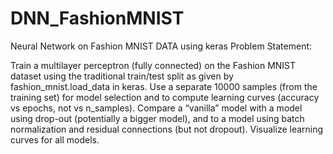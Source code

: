 # DNN_FashionMNIST
Neural Network on Fashion MNIST DATA using keras
Problem Statement:

Train a multilayer perceptron (fully connected) on the Fashion MNIST dataset using the
traditional train/test split as given by fashion_mnist.load_data in keras. Use a separate 10000
samples (from the training set) for model selection and to compute learning curves (accuracy
vs epochs, not vs n_samples). Compare a “vanilla” model with a model using drop-out
(potentially a bigger model), and to a model using batch normalization and residual
connections (but not dropout). Visualize learning curves for all models.
